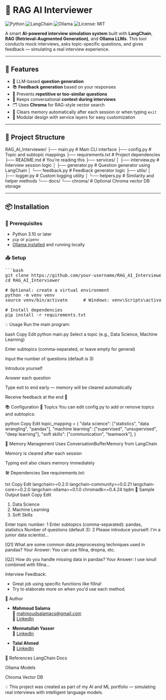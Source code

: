 # 🤖 RAG AI Interviewer

![Python](https://img.shields.io/badge/Python-3.10+-blue.svg)
![LangChain](https://img.shields.io/badge/LangChain-Framework-brightgreen)
![Ollama](https://img.shields.io/badge/Ollama-LLM-orange)
![License: MIT](https://img.shields.io/badge/License-MIT-yellow.svg)

A smart **AI-powered interview simulation system** built with **LangChain**, **RAG (Retrieval-Augmented Generation)**, and **Ollama LLMs**. This tool conducts mock interviews, asks topic-specific questions, and gives feedback — simulating a real interview experience.

---

## 🚀 Features

- 🧠 LLM-based **question generation**
- 📚 **Feedback generation** based on your responses
- 🔁 Prevents **repetitive or too-similar questions**
- 💬 Keeps conversational **context during interviews**
- 🗂️ Uses **Chroma** for RAG-style vector search
- 🧼 Clears memory automatically after each session or when typing `exit`
- 🔧 Modular design with service layers for easy customization

---

## 📁 Project Structure

RAG_AI_Interviewer/ ├── main.py # Main CLI interface ├── config.py # Topic and subtopic mappings ├── requirements.txt # Project dependencies ├── README.md # You're reading this ├── services/ │ ├── interview.py # Interview session logic │ ├── generator.py # Question generator using LangChain │ └── feedback.py # Feedback generator logic ├── utils/ │ ├── logger.py # Custom logging utility │ └── helpers.py # Similarity and helper methods └── docs/ └── chroma/ # Optional Chroma vector DB storage


---

## 📦 Installation

### 🧰 Prerequisites

- Python 3.10 or later
- `pip` or `pipenv`
- [Ollama installed](https://ollama.com/download) and running locally

### 📥 Setup
<pre>
```bash
git clone https://github.com/your-username/RAG_AI_Interviewer.git
cd RAG_AI_Interviewer

# Optional: create a virtual environment
python -m venv venv
source venv/bin/activate      # Windows: venv\Scripts\activate

# Install dependencies
pip install -r requirements.txt
</pre>


💡 Usage
Run the main program:

bash
Copy
Edit
python main.py
Select a topic (e.g., Data Science, Machine Learning)

Enter subtopics (comma-separated, or leave empty for general)

Input the number of questions (default is 3)

Introduce yourself

Answer each question

Type exit to end early — memory will be cleared automatically

Receive feedback at the end 🎯

📚 Configuration
🔹 Topics
You can edit config.py to add or remove topics and subtopics:

python
Copy
Edit
topic_mapping = {
    "data science": ["statistics", "data wrangling", "pandas"],
    "machine learning": ["supervised", "unsupervised", "deep learning"],
    "soft skills": ["communication", "teamwork"],
}

🧠 Memory Management
Uses ConversationBufferMemory from LangChain

Memory is cleared after each session

Typing exit also clears memory immediately

🛠️ Dependencies
See requirements.txt:

txt
Copy
Edit
langchain>=0.2.0
langchain-community>=0.0.21
langchain-core>=0.2.0
langchain-ollama>=0.1.0
chromadb>=0.4.24
tqdm
🧪 Sample Output
bash
Copy
Edit
1. Data Science
2. Machine Learning
3. Soft Skills

Enter topic number: 1
Enter subtopics (comma-separated): pandas, statistics
Number of questions (default 3): 2
Please introduce yourself: I'm a junior data scientist...

[Q1] What are some common data preprocessing techniques used in pandas?
Your Answer: You can use fillna, dropna, etc.

[Q2] How do you handle missing data in pandas?
Your Answer: I use isnull combined with fillna...

Interview Feedback:
- Great job using specific functions like fillna!
- Try to elaborate more on when you'd use each method.

👤 Author

- **Mahmoud Salama**  
  📧 mahmoudsalamacs@gmail.com  
  🔗 [LinkedIn](https://www.linkedin.com/in/mahmoud-salama-5a0525227/)

- **Mennatullah Yasser**  
  🔗 [LinkedIn](https://www.linkedin.com/in/mennatullahyasser12)

- **Talal Ahmed**  
  🔗 [LinkedIn](https://www.linkedin.com/in/talal-ahmed-579905262)


🔗 References
LangChain Docs

Ollama Models

Chroma Vector DB

💡 This project was created as part of my AI and ML portfolio — simulating real interviews with intelligent language models.
